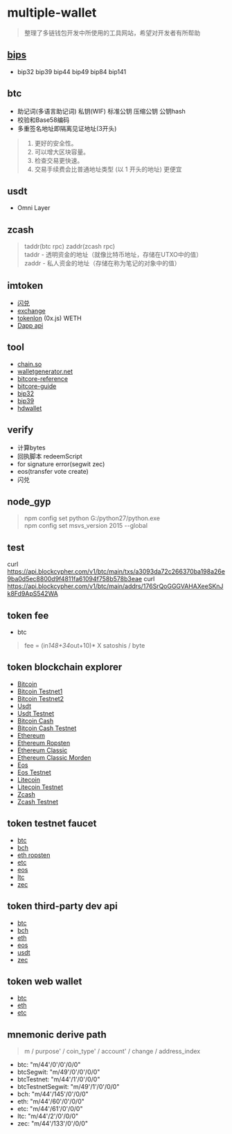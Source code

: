 # multiple-wallet
>整理了多链钱包开发中所使用的工具网站，希望对开发者有所帮助
## [bips](https://github.com/bitcoin/bips)
* bip32 bip39 bip44 bip49 bip84 bip141

## btc
* 助记词(多语言助记词) 私钥(WIF) 标准公钥 压缩公钥 公钥hash
* 校验和Base58编码
* 多重签名地址即隔离见证地址(3开头)
> 1. 更好的安全性。
> 2. 可以增大区块容量。
> 3. 检查交易更快速。  
> 4. 交易手续费会比普通地址类型 (以 1 开头的地址) 更便宜

## usdt
* Omni Layer

## zcash
> taddr(btc rpc) zaddr(zcash rpc)   
  taddr - 透明资金的地址（就像比特币地址，存储在UTXO中的值）  
  zaddr - 私人资金的地址（存储在称为笔记的对象中的值）

## imtoken
* [闪兑](https://developer.kyber.network/docs/Start)
* [exchange](https://changelly.com/developers)
* [tokenlon](https://docs.token.im/tokenlon-sdk/en/) (0x.js) WETH
* [Dapp api](https://docs.token.im/dapp-sdk/en/)

## tool
* [chain.so](https://chain.so)
* [walletgenerator.net](https://walletgenerator.net)
* [bitcore-reference](https://txTest.org/en/developer-reference)
* [bitcore-guide](https://txTest.org/en/developer-guide)
* [bip32](http://bip32.org/)
* [bip39](https://iancoleman.io/bip39/)
* [hdwallet](http://webhdwallet.github.io/)

## verify
* 计算bytes
* 回执脚本 redeemScript
* for signature error(segwit zec)
* eos(transfer vote create)
* 闪兑

## node_gyp
> npm config set python G:/python27/python.exe  
> npm config set msvs_version 2015 --global

## test
curl https://api.blockcypher.com/v1/btc/main/txs/a3093da72c266370ba198a26e9ba0d5ec8800d9f4811fa61094f758b578b3eae
curl https://api.blockcypher.com/v1/btc/main/addrs/176SrQoGGGVAHAXeeSKnJk8Fd9ApS542WA

## token fee
* btc 
> fee = (in*148+34*out+10)* X satoshis / byte

## token blockchain explorer
* [Bitcoin](https://blockchain.info/)
* [Bitcoin Testnet1](https://live.blockcypher.com/btc-testnet/)
* [Bitcoin Testnet2](https://www.blocktrail.com/tBTC)
* [Usdt](https://omniexplorer.info/)
* [Usdt Testnet](https://www.blocktrail.com/tBTC)
* [Bitcoin Cash](https://www.blocktrail.com/BCC)
* [Bitcoin Cash Testnet](https://www.blocktrail.com/tBCC)
* [Ethereum](https://etherscan.io/)
* [Ethereum Ropsten](https://ropsten.etherscan.io)
* [Ethereum Classic](https://gastracker.io/)
* [Ethereum Classic Morden](http://mordenexplorer.ethernode.io/home)
* [Eos](https://eosmonitor.io/)
* [Eos Testnet](https://jungle.bloks.io/)
* [Litecoin](https://live.blockcypher.com/ltc/)
* [Litecoin Testnet](http://explorer.litecointools.com/)
* [Zcash](https://explorer.zcha.in/)
* [Zcash Testnet](https://explorer.testnet.z.cash)

## token testnet faucet
* [btc](https://coinfaucet.eu/en/btc-testnet/)
* [bch](https://www.wormhole.cash/test/)
* [eth ropsten](https://faucet.ropsten.be/)
* [etc](https://testnet.epool.io/)
* [eos](http://jungle.cryptolions.io/#faucet)
* [ltc](http://testnet.litecointools.com/)
* [zec](https://faucet.testnet.z.cash/)

## token third-party dev api
* [btc](https://www.blockcypher.com/dev/bitcoin/)
* [bch]()
* [eth](https://infura.io/docs/api)
* [eos]()
* [usdt](https://api.omniexplorer.info/)
* [zec](https://zcash.readthedocs.io/en/latest/index.html)

## token web wallet
* [btc]()
* [eth](https://myetherwallet.com/)
* [etc](https://ethereumproject.github.io/etherwallet/)

## mnemonic derive path
> m / purpose' / coin_type' / account' / change / address_index
* btc: "m/44'/0'/0'/0/0"
* btcSegwit: "m/49'/0'/0'/0/0"
* btcTestnet: "m/44'/1'/0'/0/0"
* btcTestnetSegwit: "m/49'/1'/0'/0/0"
* bch: "m/44'/145'/0'/0/0"
* eth: "m/44'/60'/0'/0/0"
* etc: "m/44'/61'/0'/0/0"
* ltc: "m/44'/2'/0'/0/0"
* zec: "m/44'/133'/0'/0/0"